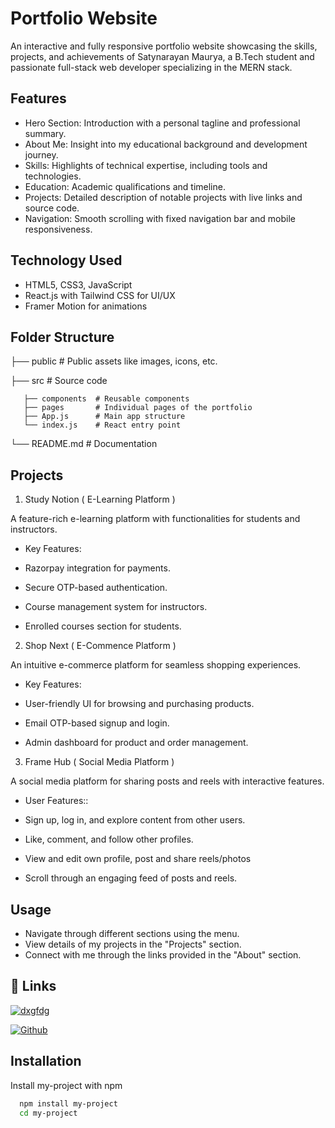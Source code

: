 
# Portfolio Website

An interactive and fully responsive portfolio website showcasing the skills, projects, and achievements of Satynarayan Maurya, a B.Tech student and passionate full-stack web developer specializing in the MERN stack.


## Features

- Hero Section: Introduction with a personal tagline and professional summary.
- About Me: Insight into my educational background and development journey.
- Skills: Highlights of technical expertise, including tools and technologies.
- Education: Academic qualifications and timeline.
- Projects: Detailed description of notable projects with live links and source code.
- Navigation: Smooth scrolling with fixed navigation bar and mobile responsiveness.



## Technology Used


-  HTML5, CSS3, JavaScript
- React.js with Tailwind CSS for UI/UX
- Framer Motion for animations



## Folder Structure

├── public        # Public assets like images, icons, etc.

├── src             # Source code

       ├── components  # Reusable components
       ├── pages       # Individual pages of the portfolio
       ├── App.js      # Main app structure
       └── index.js    # React entry point
└── README.md       # Documentation
## Projects

1. Study Notion ( E-Learning Platform )

A feature-rich e-learning platform with functionalities for students and instructors.

- Key Features:

- Razorpay integration for payments.
- Secure OTP-based authentication.
- Course management system for instructors.
- Enrolled courses section for students.


2. Shop Next ( E-Commence Platform )

An intuitive e-commerce platform for seamless shopping experiences.

- Key Features:

- User-friendly UI for browsing and purchasing products.
- Email OTP-based signup and login.
- Admin dashboard for product and order management.


3. Frame Hub ( Social Media Platform )

A social media platform for sharing posts and reels with interactive features.

-  User Features::

- Sign up, log in, and explore content from other users.
- Like, comment, and follow other profiles.
- View and edit own profile, post and share reels/photos
- Scroll through an engaging feed of posts and reels.

## Usage

- Navigate through different sections using the menu.
- View details of my projects in the "Projects" section.
- Connect with me through the links provided in the "About" section.
## 🔗 Links



[![dxgfdg](https://img.shields.io/badge/linkedin-0A66C2?style=for-the-badge&logo=linkedin&logoColor=white)](https://www.linkedin.com/in/satynarayan-maurya-114335246/)


[![Github](https://img.shields.io/badge/github-1DA1F2?style=for-the-badge&logo=twitter&logoColor=white)](https://github.com/SatynarayanMaurya)


## Installation

Install my-project with npm

```bash
  npm install my-project
  cd my-project
```
    
